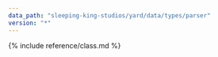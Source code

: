 ```yaml
---
data_path: "sleeping-king-studios/yard/data/types/parser"
version: "*"
---
```


{% include reference/class.md %}
